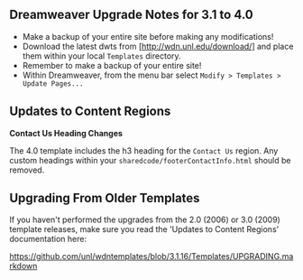 Dreamweaver Upgrade Notes for 3.1 to 4.0
----------------------------------------

- Make a backup of your entire site before making any modifications!
- Download the latest dwts from [http://wdn.unl.edu/download/] and place them within your local `Templates` directory.
- Remember to make a backup of your entire site!
- Within Dreamweaver, from the menu bar select `Modify > Templates > Update Pages...`


Updates to Content Regions
--------------------------

**Contact Us Heading Changes**

The 4.0 template includes the h3 heading for the `Contact Us` region. Any custom headings within your 
`sharedcode/footerContactInfo.html` should be removed.

Upgrading From Older Templates
-----------------------------

If you haven't performed the upgrades from the 2.0 (2006) or 3.0 (2009) template releases, make sure
you read the 'Updates to Content Regions' documentation here:

https://github.com/unl/wdntemplates/blob/3.1.16/Templates/UPGRADING.markdown
